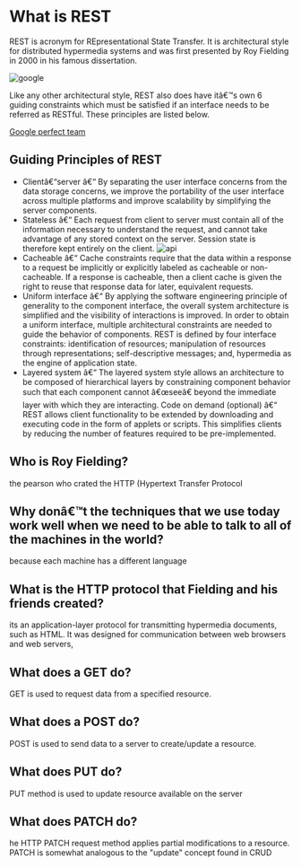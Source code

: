 # What is REST

REST is acronym for REpresentational State Transfer. It is architectural style for distributed hypermedia systems and was first presented by Roy Fielding in 2000 in his famous dissertation.

![google](https://images.hindustantimes.com/tech/img/2020/07/18/960x540/google_ht_1595020363172_1595020368945_1595051501816.png)

Like any other architectural style, REST also does have itâ€™s own 6 guiding constraints which must be satisfied if an interface needs to be referred as RESTful. These principles are listed below.

[Google perfect team](https://pagely.com/blog/google-team-building-process/)

## Guiding Principles of REST
- Clientâ€“server â€“ By separating the user interface concerns from the data storage concerns, we improve the portability of the user interface across multiple platforms and improve scalability by simplifying the server components.
- Stateless â€“ Each request from client to server must contain all of the information necessary to understand the request, and cannot take advantage of any stored context on the server. Session state is therefore kept entirely on the client.
![api](https://cloud.google.com/endpoints/docs/images/api_keys_overview.png)
- Cacheable â€“ Cache constraints require that the data within a response to a request be implicitly or explicitly labeled as cacheable or non-cacheable. If a response is cacheable, then a client cache is given the right to reuse that response data for later, equivalent requests.
- Uniform interface â€“ By applying the software engineering principle of generality to the component interface, the overall system architecture is simplified and the visibility of interactions is improved. In order to obtain a uniform interface, multiple architectural constraints are needed to guide the behavior of components. REST is defined by four interface constraints: identification of resources; manipulation of resources through representations; self-descriptive messages; and, hypermedia as the engine of application state.
- Layered system â€“ The layered system style allows an architecture to be composed of hierarchical layers by constraining component behavior such that each component cannot â€œseeâ€ beyond the immediate layer with which they are interacting.
Code on demand (optional) 
â€“ REST allows client functionality to be extended by downloading and executing code in the form of applets or scripts. This simplifies clients by reducing the number of features required to be pre-implemented.


## Who is Roy Fielding?
the pearson who crated the HTTP (Hypertext Transfer Protocol

## Why donâ€™t the techniques that we use today work well when we need to be able to talk to all of the machines in the world?
because each machine has a different language

## What is the HTTP protocol that Fielding and his friends created?
its an application-layer protocol for transmitting hypermedia documents, such as HTML. It was designed for communication between web browsers and web servers, 


## What does a GET do?
GET is used to request data from a specified resource.

## What does a POST do?
POST is used to send data to a server to create/update a resource.

## What does PUT do?
PUT method is used to update resource available on the server

## What does PATCH do?
he HTTP PATCH request method applies partial modifications to a resource. PATCH is somewhat analogous to the "update" concept found in CRUD